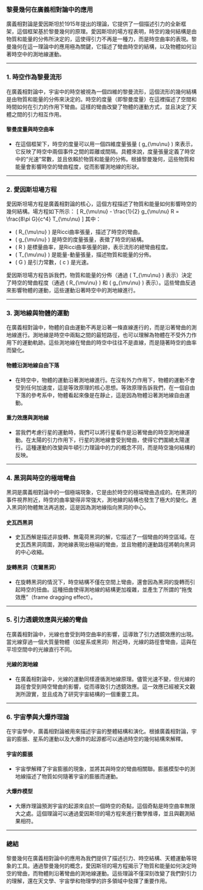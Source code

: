 ### **黎曼幾何在廣義相對論中的應用**

廣義相對論是愛因斯坦於1915年提出的理論，它提供了一個描述引力的全新框架，這個框架基於黎曼幾何的原理。愛因斯坦的場方程表明，時空的幾何結構是由物質和能量的分佈所決定的，這使得引力不再是一種力，而是時空曲率的表現。黎曼幾何在這一理論中的應用極為關鍵，它描述了彎曲時空的結構，以及物體如何沿著時空中的測地線運動。

---

### **1. 時空作為黎曼流形**

在廣義相對論中，宇宙中的時空被視為一個四維的黎曼流形，這個流形的幾何結構是由物質和能量的分佈來決定的。時空的度量（即黎曼度量）在這裡描述了空間和時間如何在引力的作用下彎曲。這樣的彎曲改變了物體的運動方式，並且決定了天體之間的引力相互作用。

#### **黎曼度量與時空曲率**
- 在這個框架下，時空的度量可以用一個四維度量張量 \( g_{\mu\nu} \) 來表示，它反映了時空中兩個事件之間的距離或間隔。具體來說，度量張量定義了時空中的“光速”常數，並且依賴於物質和能量的分佈。根據黎曼幾何，這些物質和能量會影響時空的彎曲程度，從而影響測地線的形狀。

---

### **2. 愛因斯坦場方程**

愛因斯坦場方程是廣義相對論的核心，這個方程描述了物質和能量如何影響時空的幾何結構。場方程如下所示：
\[
R_{\mu\nu} - \frac{1}{2} g_{\mu\nu} R = \frac{8\pi G}{c^4} T_{\mu\nu}
\]
其中：
- \( R_{\mu\nu} \) 是Ricci曲率張量，描述了時空的彎曲。
- \( g_{\mu\nu} \) 是時空的度量張量，表徵了時空的結構。
- \( R \) 是標量曲率，是Ricci曲率張量的跡，表示流形的總彎曲程度。
- \( T_{\mu\nu} \) 是能量-動量張量，描述物質和能量的分佈。
- \( G \) 是引力常數，\( c \) 是光速。

愛因斯坦場方程告訴我們，物質和能量的分佈（通過 \( T_{\mu\nu} \) 表示）決定了時空的彎曲程度（通過 \( R_{\mu\nu} \) 和 \( g_{\mu\nu} \) 表示）。這些彎曲反過來影響物體的運動，這些運動沿著時空中的測地線進行。

---

### **3. 測地線與物體的運動**

在廣義相對論中，物體的自由運動不再是沿著一條直線進行的，而是沿著彎曲的測地線進行。測地線是時空中兩點之間的最短路徑，也可以理解為物體在不受外力作用下的運動軌跡。這些測地線在彎曲的時空中往往不是直線，而是隨著時空的曲率而變化。

#### **物體沿測地線自由下落**
- 在時空中，物體的運動沿著測地線進行。在沒有外力作用下，物體的運動不會受到任何加速度，這是等效原理的核心思想。等效原理告訴我們，在一個自由下落的參考系中，物體看起來像是在靜止，這是因為物體沿著測地線自由運動。

#### **重力效應與測地線**
- 當我們考慮行星的運動時，我們可以將行星看作是沿著彎曲的時空測地線運動。在太陽的引力作用下，行星的測地線會受到彎曲，使得它們圍繞太陽運行。這種運動的改變與牛頓引力理論中的力的概念不同，而是時空幾何結構的反映。

---

### **4. 黑洞與時空的極端彎曲**

黑洞是廣義相對論中的一個極端現象，它是由於時空的極端彎曲造成的。在黑洞的事件視界附近，時空的曲率變得非常強大，測地線的結構也發生了極大的變化。進入黑洞的物體無法再逃脫，這是因為測地線指向黑洞的中心。

#### **史瓦西黑洞**
- 史瓦西解是描述非旋轉、無電荷黑洞的解，它描述了一個彎曲的時空區域。在史瓦西黑洞周圍，測地線表現出極端的彎曲，並且物體的運動路徑將朝向黑洞的中心收縮。

#### **旋轉黑洞（克爾黑洞）**
- 在旋轉黑洞的情況下，時空結構不僅在空間上彎曲，還會因為黑洞的旋轉而引起時空的扭曲。這種扭曲使得測地線的結構更加複雜，並產生了所謂的“拖曳效應”（frame dragging effect）。

---

### **5. 引力透鏡效應與光線的彎曲**

在廣義相對論中，光線也會受到時空曲率的影響，這導致了引力透鏡效應的出現。當光線穿過一個大質量物體（如星系或黑洞）附近時，光線的路徑會彎曲，這與在平坦空間中的光線直行不同。

#### **光線的測地線**
- 在廣義相對論中，光線的運動同樣遵循測地線原理。儘管光速不變，但光線的路徑會受到時空彎曲的影響，從而導致引力透鏡效應。這一效應已經被天文觀測所證實，並且成為了研究宇宙結構的一個重要工具。

---

### **6. 宇宙學與大爆炸理論**

在宇宙學中，廣義相對論被用來描述宇宙的整體結構和演化。根據廣義相對論，宇宙的膨脹、星系的運動以及大爆炸的起源都可以通過時空的幾何結構來解釋。

#### **宇宙的膨脹**
- 宇宙學解釋了宇宙膨脹的現象，並將其與時空的彎曲相關聯。膨脹模型中的測地線描述了物質如何隨著宇宙的膨脹而運動。

#### **大爆炸模型**
- 大爆炸理論預測宇宙的起源來自於一個時空的奇點，這個奇點是時空曲率無限大之處。這個理論可以通過愛因斯坦的場方程來進行數學推導，並且與觀測結果相符。

---

### **總結**

黎曼幾何在廣義相對論中的應用為我們提供了描述引力、時空結構、天體運動等現象的工具。通過黎曼幾何的概念，愛因斯坦的場方程揭示了物質和能量如何決定時空的彎曲，而物體則沿著彎曲的測地線運動。這些理論不僅深刻改變了我們對引力的理解，還在天文學、宇宙學和物理學的許多領域中發揮了重要作用。
